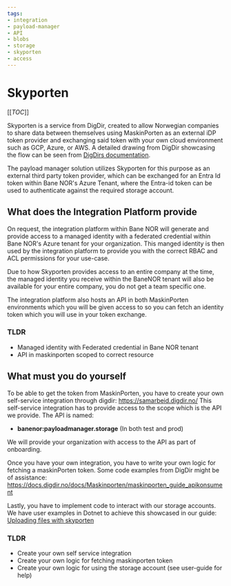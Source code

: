 ```yaml
---
tags:
- integration
- payload-manager
- API
- blobs
- storage
- skyporten
- access
---
```


# Skyporten

[[_TOC_]]

Skyporten is a service from DigDir, created to allow Norwegian companies to share data between themselves using
MaskinPorten as an external iDP token provider and exchanging said token with your own cloud environment such as
GCP, Azure, or AWS. A detailed drawing from DigDir showcasing the flow can be seen from
[DigDirs documentation](https://docs.digdir.no/docs/Maskinporten/maskinporten_skyporten).

The payload manager solution utilizes Skyporten for this purpose as an external third party token provider,
which can be exchanged for an Entra Id token within Bane NOR's Azure Tenant, where the Entra-id token can
be used to authenticate against the required storage account.

## What does the Integration Platform provide

On request, the integration platform within Bane NOR will generate and provide access to a managed identity
with a federated credential within Bane NOR's Azure tenant for your organization. This manged identity is then used
by the integration platform to provide you with the correct RBAC and ACL permissions for your use-case.

Due to how Skyporten provides access to an entire company at the time, the managed identity you receive within the BaneNOR
tenant will also be available for your entire company, you do not get a team specific one.

The integration platform also hosts an API in both MaskinPorten environments which you will be given access to
so you can fetch an identity token which you will use in your token exchange.

### TLDR

- Managed identity with Federated credential in Bane NOR tenant
- API in maskinporten scoped to correct resource

## What must you do yourself

To be able to get the token from MaskinPorten, you have to create your own self-service integration through digdir: <https://samarbeid.digdir.no/>
This self-service integration has to provide access to the scope which is the API we provide.
The API is named:
- **banenor:payloadmanager.storage** (In both test and prod)

We will provide your organization with access to the API as part of onboarding.

Once you have your own integration, you have to write your own logic for fetching a maskinPorten token. Some code examples from DigDir
might be of assistance: <https://docs.digdir.no/docs/Maskinporten/maskinporten_guide_apikonsument>

Lastly, you have to implement code to interact with our storage accounts. We have user examples in Dotnet to achieve this showcased in our guide: [Uploading files with skyporten](/docs/integration/Payload-Manager/User-Guides/Uploading-files-with-skyporten.md)

### TLDR

- Create your own self service integration
- Create your own logic for fetching maskinporten token
- Create your own logic for using the storage account (see user-guide for help)
